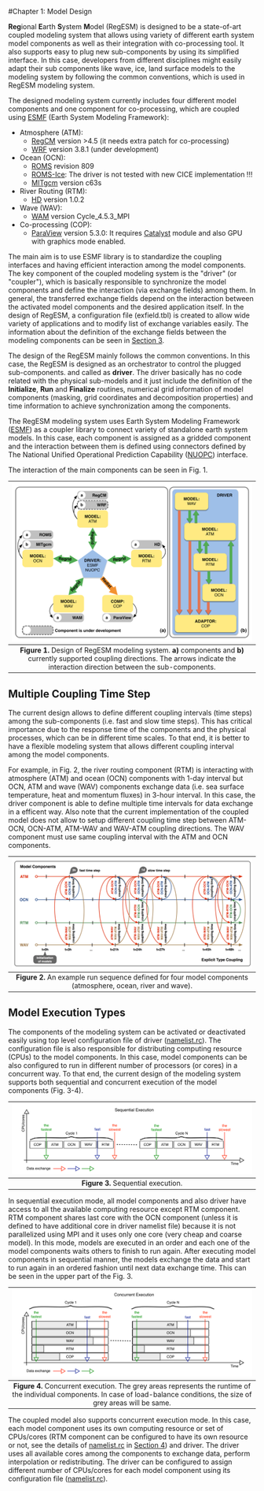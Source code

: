 #Chapter 1: Model Design

**Reg**ional **E**arth **S**ystem **M**odel (RegESM) is designed to be a state-of-art coupled modeling system that allows using variety of different earth system model components as well as their integration with co-processing tool. It also supports easy to plug new sub-components by using its simplified interface. In this case, developers from different disciplines might easily adapt their sub components like wave, ice, land surface models to the modeling system by following the common conventions, which is used in RegESM modeling system.

The designed modeling system currently includes four different model components and one component for co-processing, which are coupled using [ESMF](https://www.earthsystemcog.org/projects/esmf/) (Earth System Modeling Framework):

* Atmosphere (ATM):
    * [RegCM](http://gforge.ictp.it/gf/project/regcm/) version >4.5 (it needs extra patch for co-processing)
    * [WRF](http://www2.mmm.ucar.edu/wrf/users/download/get_source.html) version 3.8.1 (under development)
* Ocean (OCN): 
    * [ROMS](http://www.myroms.org) revision 809
    * [ROMS-Ice](https://github.com/kshedstrom/roms): The driver is not tested with new CICE implementation !!!
    * [MITgcm](http://mitgcm.org/download/) version c63s 
* River Routing (RTM): 
    * [HD](http://www.mpimet.mpg.de/en/science/the-land-in-the-earth-system/terrestrial-hydrology/hd-model.html) version 1.0.2
* Wave (WAV):
    * [WAM](http://journals.ametsoc.org/doi/pdf/10.1175/1520-0485(1988)018%3C1775:TWMTGO%3E2.0.CO%3B2) version Cycle\_4.5.3\_MPI
* Co-processing (COP):
    * [ParaView](http://www.paraview.org) version 5.3.0: It requires [Catalyst](http://www.paraview.org/in-situ/) module and also GPU with graphics mode enabled.

The main aim is to use ESMF library is to standardize the coupling interfaces and having efficient interaction among the model components. The key component of the coupled modeling system is the "driver" (or "coupler"), which is basically responsible to synchronize the model components and define the interaction (via exchange fields) among them. In general, the transferred exchange fields depend on the interaction between the activated model components and the desired application itself. In the design of RegESM, a configuration file (exfield.tbl) is created to allow wide variety of applications and to modify list of exchange variables easily. The information about the definition of the exchange fields between the modeling components can be seen in [Section 3](03_Installation.md).

The design of the RegESM mainly follows the common conventions. In this case, the RegESM is designed as an orchestrator to control the plugged sub-components. and called as **driver**. The driver basically has no code related with the physical sub-models and it just include the definition of the **Initialize**, **Run** and **Finalize** routines, numerical grid information of model components (masking, grid coordinates and decomposition properties) and time information to achieve synchronization among the components.

The RegESM modeling system uses Earth System Modeling Framework ([ESMF](https://www.earthsystemcog.org/projects/esmf/)) as a coupler library to connect variety of standalone earth system models. In this case, each component is assigned as a gridded component and the interaction between them is defined using connectors defined by The National Unified Operational Prediction Capability ([NUOPC](https://www.earthsystemcog.org/projects/nuopc/)) interface.

The interaction of the main components can be seen in Fig. 1.

| [![](figures/ch01_fig01.png)]() |
|:---:|
| **Figure 1.** Design of RegESM modeling system. **a)** components and **b)** currently supported coupling directions. The arrows indicate the interaction direction between the sub-components. |

## Multiple Coupling Time Step

The current design allows to define different coupling intervals (time steps) among the sub-components (i.e. fast and slow time steps). This has critical importance due to the response time of the components and the physical processes, which can be in different time scales. To that end, it is better to have a flexible modeling system that allows different coupling interval among the model components. 

For example, in Fig. 2, the river routing component (RTM) is interacting with atmosphere (ATM) and ocean (OCN) components with 1-day interval but OCN, ATM and wave (WAV) components exchange data (i.e. sea surface temperature, heat and momentum fluxes) in 3-hour interval. In this case, the driver component is able to define multiple time intervals for data exchange in a efficent way. Also note that the current implementation of the coupled model does not allow to setup different coupling time step between ATM-OCN, OCN-ATM, ATM-WAV and WAV-ATM coupling directions. The WAV component must use same coupling interval with the ATM and OCN components.

| [![](figures/ch01_fig02.png)]() |
|:---:|
| **Figure 2.** An example run sequence defined for four model components (atmosphere, ocean, river and wave). |

## Model Execution Types
The components of the modeling system can be activated or deactivated easily using top level configuration file of driver ([namelist.rc](../namelist.rc)). The configuration file is also responsible for distributing computing resource (CPUs) to the model components. In this case, model components can be also configured to run in different number of processors (or cores) in a concurrent way. To that end, the current design of the modeling system supports both sequential and concurrent execution of the model components (Fig. 3-4).

| [![](figures/ch01_fig03.png)]() |
|:---:|
| **Figure 3.** Sequential execution. |

In sequential execution mode, all model components and also driver have access to all the available computing resource except RTM component. RTM component shares last core with the OCN component (unless it is defined to have additional core in driver namelist file) because it is not parallelized using MPI and it uses only one core (very cheap and coarse model). In this mode, models are executed in an order and each one of the model components waits others to finish to run again. After executing model components in sequential manner, the models exchange the data and start to run again in an ordered fashion until next data exchange time. This can be seen in the upper part of the Fig. 3.

| [![](figures/ch01_fig04.png)]() |
|:---:|
| **Figure 4.** Concurrent execution. The grey areas represents the runtime of the individual components. In case of load-balance conditions, the size of grey areas will be same. |

The coupled model also supports concurrent execution mode. In this case, each model component uses its own computing resource or set of CPUs/cores (RTM component can be configured to have its own resource or not, see the details of [namelist.rc](../namelist.rc) in [Section 4](04_Usage.md)) and driver. The driver uses all available cores among  the components to exchange data, perform interpolation or redistributing. The driver can be configured to assign different number of CPUs/cores for each model component using its configuration file ([namelist.rc](../namelist.rc)).